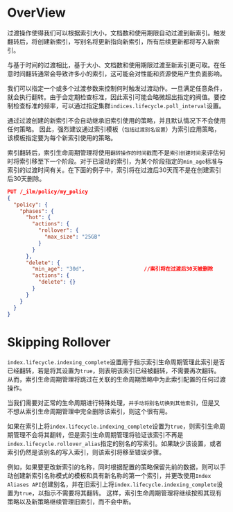 # OverView

​	过渡操作使得我们可以根据索引大小，文档数和使用期限自动过渡到新索引。触发翻转后，将创建新索引，写别名将更新指向新索引，所有后续更新都将写入新索引。



​	与基于时间的过渡相比，基于大小、文档数和使用期限过渡至新索引更可取。在任意时间翻转通常会导致许多小的索引，这可能会对性能和资源使用产生负面影响。



​	我们可以指定一个或多个过渡参数来控制何时触发过渡动作。一旦满足任意条件，就会执行翻转。由于会定期检查标准，因此索引可能会略微超出指定的阀值。要控制检查标准的频率，可以通过指定集群`indices.lifecycle.poll_interval`设置。



​	通过过渡创建的新索引不会自动继承旧索引使用的策略，并且默认情况下不会使用任何策略。 因此，强烈建议通过索引模板（`包括过渡别名设置`）为索引应用策略，该模板指定要为每个新索引使用的策略。



​	索引翻转后，索引生命周期管理将使用`翻转操作的时间戳`而不是`索引创建时间`来评估何时将索引移至下一个阶段。对于已滚动的索引，为某个阶段指定的`min_age`标准与索引的过渡时间有关。在下面的例子中，索引将在过渡后30天而不是在创建索引后30天删除。

```json
PUT /_ilm/policy/my_policy
{
  "policy": {
    "phases": {
      "hot": {
        "actions": {
          "rollover": {
            "max_size": "25GB"
          }
        }
      },
      "delete": {
        "min_age": "30d",					//索引将在过渡后30天被删除
        "actions": {
          "delete": {}
        }
      }
    }
  }
}
```



# Skipping Rollover

​	`index.lifecycle.indexing_complete`设置用于指示索引生命周期管理此索引是否已经翻转，若是将其设置为`true`，则表明该索引已经被翻转，不需要再次翻转。从而，索引生命周期管理将跳过在关联的生命周期策略中为此索引配置的任何过渡操作。

​	当我们需要对正常的生命周期进行特殊处理，`并手动将别名切换到其他索引`，但是又不想从索引生命周期管理中完全删除该索引，则这个很有用。



​	如果在索引上将`index.lifecycle.indexing_complete`设置为`true`，则索引生命周期管理不会将其翻转，但是索引生命周期管理将验证该索引不再是`index.lifecycle.rollover_alias`指定的别名的写索引。如果缺少该设置，或者索引仍然是该别名的写入索引，则该索引将移至错误步骤。



​	例如，如果要更改新索引的名称，同时根据配置的策略保留先前的数据，则可以手动创建新索引名称模式的模板和具有新名称的第一个索引，并更改使用`Index Aliases API`创建别名，并在旧索引上将`index.lifecycle.indexing_complete`设置为`true`，以指示不需要将其翻转。 这样，索引生命周期管理将继续按照其现有策略以及新策略继续管理旧索引，而不会中断。

